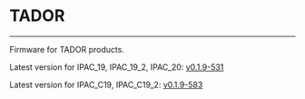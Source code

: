 # TADOR
---

Firmware for TADOR products.

Latest version for IPAC_19, IPAC_19_2, IPAC_20: [v0.1.9-531](https://github.com/surixArg/tador/tree/main/v0.1.9-531)

Latest version for IPAC_C19, IPAC_C19_2: [v0.1.9-583](https://github.com/surixArg/tador/tree/main/v0.1.9-583)
